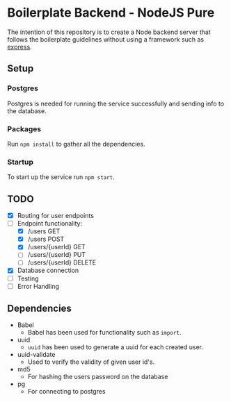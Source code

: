 # Boilerplate Backend - NodeJS Pure
The intention of this repository is to create a Node backend server that follows the boilerplate guidelines without using a framework such as [express](http://expressjs.com/).

## Setup
### Postgres
Postgres is needed for running the service successfully and sending info to the database.

### Packages
Run `npm install` to gather all the dependencies.

### Startup
To start up the service run `npm start`.

## TODO
- [x] Routing for user endpoints
- [ ] Endpoint functionality:
  - [x] /users GET
  - [x] /users POST
  - [x] /users/{userId} GET
  - [ ] /users/{userId} PUT
  - [ ] /users/{userId} DELETE
- [x] Database connection
- [ ] Testing
- [ ] Error Handling

## Dependencies
* Babel
  * Babel has been used for functionality such as `import`.
* uuid
  * `uuid` has been used to generate a uuid for each created user.
* uuid-validate
  * Used to verify the validity of given user id's.
* md5
  * For hashing the users password on the database
* pg
  * For connecting to postgres
